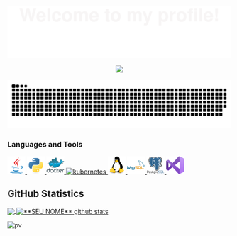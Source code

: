 ![](assets/Bottom_up.svg) 

<!--h1 without bottom border-->
<p align="center">
  <img src="https://readme-typing-svg.herokuapp.com?font=Fira+Code&pause=1000&width=435&lines=Hi+%F0%9F%91%8B%2C+I'm+weekenthralling">
</p>

<picture>
  <source media="(prefers-color-scheme: dark)" srcset="https://raw.githubusercontent.com/weekenthralling/weekenthralling/output/github-contribution-grid-snake-dark.svg">
  <source media="(prefers-color-scheme: light)" srcset="https://raw.githubusercontent.com/weekenthralling/weekenthralling/output/github-contribution-grid-snake.svg">
  <img alt="github contribution grid snake animation" src="https://raw.githubusercontent.com/weekenthralling/weekenthralling/output/github-contribution-grid-snake.svg">
</picture>

<h3 align="left">Languages and Tools</h3>
<p align="left"> 
<a href="https://www.java.com" target="_blank"> <img src="https://raw.githubusercontent.com/devicons/devicon/master/icons/java/java-original.svg" alt="java" width="40" height="40"/> </a>
<a href="https://www.python.org" target="_blank"> <img src="https://raw.githubusercontent.com/devicons/devicon/master/icons/python/python-original.svg" alt="python" width="40" height="40"/> </a> 
<a href="https://www.docker.com/" target="_blank"> <img src="https://raw.githubusercontent.com/devicons/devicon/master/icons/docker/docker-original-wordmark.svg" alt="docker" width="40" height="40"/> </a> 
<a href="https://kubernetes.io" target="_blank"> <img src="https://www.vectorlogo.zone/logos/kubernetes/kubernetes-icon.svg" alt="kubernetes" width="40" height="40"/> </a> 
<a href="https://www.linux.org/" target="_blank"> <img src="https://raw.githubusercontent.com/devicons/devicon/master/icons/linux/linux-original.svg" alt="linux" width="40" height="40"/> </a> 
<a href="https://www.mysql.com/" target="_blank"> <img src="https://raw.githubusercontent.com/devicons/devicon/master/icons/mysql/mysql-original-wordmark.svg" alt="mysql" width="40" height="40"/> </a> 
<a href="https://www.postgresql.org" target="_blank"> <img src="https://raw.githubusercontent.com/devicons/devicon/master/icons/postgresql/postgresql-original-wordmark.svg" alt="postgresql" width="40" height="40"/> </a> 
<a href="https://code.visualstudio.com/" target="_blank"> <img src="https://raw.githubusercontent.com/devicons/devicon/master/icons/visualstudio/visualstudio-original.svg" alt="visualstudio" width="40" height="40"/> </a> </p>


## **GitHub Statistics**

<a href="https://github.com/weekenthralling">
  <img align="center" src="https://github-readme-stats.vercel.app/api/top-langs/?username=weekenthralling&theme=dracula&hide_langs_below=1" />
</a>

<a href="https://github.com/weekenthralling">
 <img align="center" src="https://github-readme-stats.vercel.app/api?username=weekenthralling&show_icons=true&theme=dracula&line_height=27" alt="**SEU NOME** github stats"/>
</a>

![pv](https://pageview.vercel.app/?github_user=weekenthralling)
